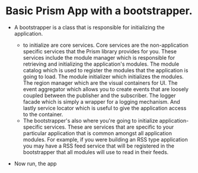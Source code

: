 # Basic Prism App with a bootstrapper.
- A bootstrapper is a class that is responsible for initializing the application. 
  - to initialize are core services. Core services are the non-application specific services that the Prism library provides for you. These services include the module manager which is responsible for retrieving and initializing the application's modules. The module catalog which is used to register the modules that the application is going to load. The module initializer which initializes the modules. The region manager which are the visual containers for UI. The event aggregator which allows you to create events that are loosely coupled between the publisher and the subscriber. The logger facade which is simply a wrapper for a logging mechanism. And lastly service locator which is useful to give the application access to the container. 
  - The bootstrapper's also where you're going to initialize application-specific services. These are services that are specific to your particular application that is common amongst all application modules. For example, if you were building an RSS type application you may have a RSS feed service that will be registered in the bootstrapper that all modules will use to read in their feeds.

- Now run, the app 